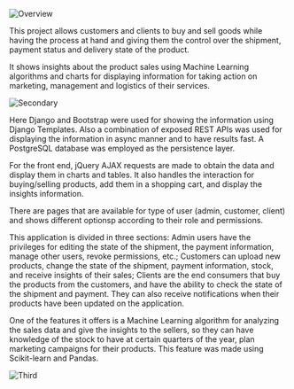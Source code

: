 ![Overview](/t1.jpg)

This project allows customers and clients to buy and sell goods while having the process at hand and giving them the control over the shipment, payment status and delivery state of the product.

It shows insights about the product sales using Machine Learning algorithms and charts for displaying information for taking action on marketing, management and logistics of their services.

![Secondary](/t2.jpg)

Here Django and Bootstrap were used for showing the information using Django Templates. Also a combination of exposed REST APIs was used for displaying the information in async manner and to have results fast. A PostgreSQL database was employed as the persistence layer.

For the front end, jQuery AJAX requests are made to obtain the data and display them in charts and tables. It also handles the interaction for buying/selling products, add them in a shopping cart, and display the insights information.

There are pages that are available for type of user (admin, customer, client) and shows different optionsp according to their role and permissions.

This application is divided in three sections: Admin users have the privileges for editing the state of the shipment, the payment information, manage other users, revoke permissions, etc.; Customers can upload new products, change the state of the shipment, payment information, stock, and receive insights of their sales; Clients are the end consumers that buy the products from the customers, and have the ability to check the state of the shipment and payment. They can also receive notifications when their products have been updated on the application.

One of the features it offers is a Machine Learning algorithm for analyzing the sales data and give the insights to the sellers, so they can have knowledge of the stock to have at certain quarters of the year, plan marketing campaigns for their products. This feature was made using Scikit-learn and Pandas.

![Third](/t3.jpg)